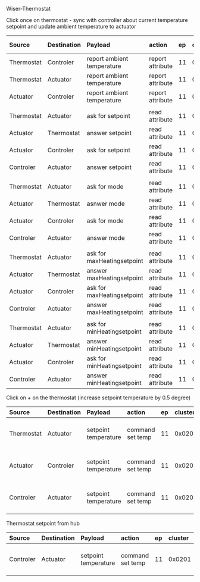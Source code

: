 Wiser-Thermostat

Click once on thermostat - sync with controller about current temperature setpoint and update ambient temperature to actuator

| Source|Destination|Payload | action | ep |cluster|attribute |data type| value|
| :---- | :-------- | :----- |:------ |:--- |:---  |:------- |:------ |:---- |
| Thermostat|Controler| report ambient temperature| report attribute|11|0x0402|0x0000|0x29|temp*100|
| Thermostat|Actuator| report ambient temperature| report attribute|11|0x0402|0x0000|0x29|temp*100|
| Actuator|Controler| report ambient temperature| report attribute|11|0x0402|0x0000|0x29|temp*100|
||||||||||
| Thermostat|Actuator| ask for setpoint| read attribute|11|0x0201|0x0012| ||
| Actuator|Thermostat| answer setpoint | read attribute|11|0x0201|0x0012|0x29|temp*100|
| Actuator|Controler| ask for setpoint| read attribute|11|0x0201|0x0012|||
| Controler|Actuator| answer setpoint| read attribute|11|0x0201|0x0012|0x29|temp*100|
||||||||||
| Thermostat|Actuator| ask for mode| read attribute|11|0x0201|0xe010|||
| Actuator|Thermostat| asnwer mode| read attribute|11|0x0201|0xe010|0x30|mode|
| Actuator|Controler| ask for mode| read attribute|11|0x0201|0xe010|||
| Controler|Actuator| answer mode| read attribute|11|0x0201|0xe010|0x30|mode|
||||||||||
| Thermostat|Actuator| ask for maxHeatingsetpoint| read attribute|11|0x0201|0x0016 | ||
| Actuator|Thermostat| answer maxHeatingsetpoint| read attribute|11|0x0201|0x0016 |0x29 |temp*100|
| Actuator|Controler| ask for maxHeatingsetpoint| read attribute|11|0x0201|0x0016 | ||
| Controler|Actuator| answer maxHeatingsetpoint| read attribute|11|0x0201|0x0016 |0x29 |temp*100|
||||||||||
| Thermostat|Actuator| ask for minHeatingsetpoint| read attribute|11|0x0201|0x0015  | ||
| Actuator|Thermostat| answer minHeatingsetpoint| read attribute|11|0x0201|0x0016 |0x29 |temp*100|
| Actuator|Controler| ask for minHeatingsetpoint| read attribute|11|0x0201|0x0015  | ||
| Controler|Actuator| answer minHeatingsetpoint| read attribute|11|0x0201|0x0016 |0x29 |temp*100|


Click on + on the thermostat (increase setpoint temperature by 0.5 degree)

| Source|Destination|Payload | action | ep |cluster|command | value|
| :---- | :-------- | :----- |:------ |:--- |:---  |:------- |:---- |
| Thermostat|Actuator| setpoint temperature| command set temp|11|0x0201|0xe0|0x00 + zone + temp*100+ 0xFF|
| Actuator|Controler| setpoint temperature| command set temp|11|0x0201|0xe0|0x00 + zone + temp*100+ 0xFF|
| Controler|Actuator| setpoint temperature| command set temp|11|0x0201|0xe0|0x00 + zone + temp*100+ 0xFF|

Thermostat setpoint from hub

| Source|Destination|Payload | action | ep |cluster|command | value|
| :---- | :-------- | :----- |:------ |:--- |:---  |:------- |:---- |
| Controler|Actuator| setpoint temperature| command set temp|11|0x0201|0xe0|0x00 + zone + temp*100+ 0xFF|

